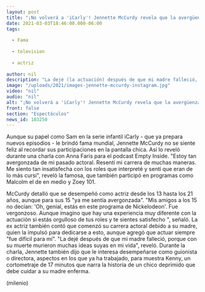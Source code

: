 ```yaml
---
layout: post
title: "¡No volverá a 'iCarly'! Jennette McCurdy revela que la avergüenza su pasado actoral"
date: 2021-03-03T18:46:00.000-06:00
tags:
  
  - Fama
  
  - television
  
  - actriz
  
author: nil
description: "La dejé (la actuación) después de que mi madre falleció, porque con su muerte murieron muchas ideas suyas en mi vida, reveló la famosa. "
image: "/uploads/2021/images-jennette-mccurdy-instagram.jpg"
video: "nil"
audio: "nil"
alt: "¡No volverá a 'iCarly'! Jennette McCurdy revela que la avergüenza su pasado actoral"
front: false
section: "Espectáculos"
news_id: 183250
---
```


Aunque su papel como Sam en la serie infantil iCarly - que ya prepara nuevos episodios - le brindó fama mundial, Jennette McCurdy no se siente feliz al recordar sus participaciones en la pantalla chica. Así lo reveló durante una charla con Anna Faris para el podcast Empty Inside. "Estoy tan avergonzada de mi pasado actoral. Resentí mi carrera de muchas maneras. Me siento tan insatisfecha con los roles que interpreté y sentí que eran de lo más cursi", reveló la famosa, que también participó en programas como Malcolm el de en medio y Zoey 101. 

McCurdy detalló que se desempeñó como actriz desde los 13 hasta los 21 años, aunque para sus 15 "ya me sentía avergonzada". "Mis amigos a los 15 no decían: 'Oh, genial, estás en este programa de Nickelodeon'. Fue vergonzoso. Aunque imagino que hay una experiencia muy diferente con la actuación si estás orgulloso de tus roles y te sientes satisfecho ", señaló. 
La ex actriz también contó que comenzó su carrera actoral debido a su madre, quien la impulsó para dedicarse a esto, aunque agregó que actuar siempre "fue difícil para mí". "La dejé después de que mi madre falleció, porque con su muerte murieron muchas ideas suyas en mi vida", reveló. Durante la charla, Jennette también dijo que le interesa desempeñarse como guionista o directora, aspectos en los que ya ha trabajado, para muestra Kenny, un cortometraje de 17 minutos que narra la historia de un chico deprimido que debe cuidar a su madre enferma. 

(milenio)